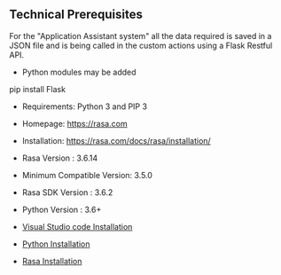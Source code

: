 ## Technical Prerequisites

For the "Application Assistant system" all the data required is saved in a JSON file and is being called in the custom actions using a Flask Restful API.


- Python modules may be added

pip install Flask

- Requirements: Python 3 and PIP 3
- Homepage: https://rasa.com
- Installation: https://rasa.com/docs/rasa/installation/

- Rasa Version      :         3.6.14
- Minimum Compatible Version: 3.5.0
- Rasa SDK Version  :         3.6.2
- Python Version    :         3.6+

- [Visual Studio code Installation](https://code.visualstudio.com/download)
- [Python Installation](https://www.python.org/downloads/)
- [Rasa Installation](https://rasa.com/docs/rasa/installation/)
